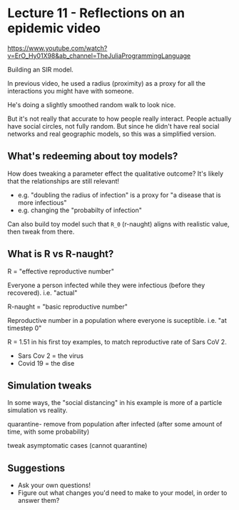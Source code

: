 # Lecture 11 - Reflections on an epidemic video

https://www.youtube.com/watch?v=ErO_Hy01X98&ab_channel=TheJuliaProgrammingLanguage

Building an SIR model.

In previous video, he used a radius (proximity) as a proxy for all the interactions you might have with someone.

He's doing a slightly smoothed random walk to look nice.

But it's not really that accurate to how people really interact. People actually have social circles, not fully random. But since he didn't have real social networks and real geographic models, so this was a simplified version.

## What's redeeming about toy models?

How does tweaking a parameter effect the qualitative outcome?
It's likely that the relationships are still relevant!

- e.g. "doubling the radius of infection" is a proxy for "a disease that is more infectious"
- e.g. changing the "probabilty of infection"

Can also build toy model such that `R_0` (r-naught) aligns with realistic value, then tweak from there.

## What is R vs R-naught?

R = "effective reproductive number"

Everyone a person infected while they were infectious (before they recovered).
i.e. "actual"

R-naught = "basic reproductive number"

Reproductive number in a population where everyone is suceptible.
i.e. "at timestep 0"

R = 1.51 in his first toy examples, to match reproductive rate of Sars CoV 2.

- Sars Cov 2 = the virus
- Covid 19 = the dise

## Simulation tweaks

In some ways, the "social distancing" in his example is more of a particle simulation vs reality.

quarantine- remove from population after infected (after some amount of time, with some probability)

tweak asymptomatic cases (cannot quarantine)

## Suggestions

- Ask your own questions!
- Figure out what changes you'd need to make to your model, in order to answer them?


